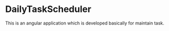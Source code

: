 # DailyTaskScheduler
This is an angular application which is developed basically for maintain task.
